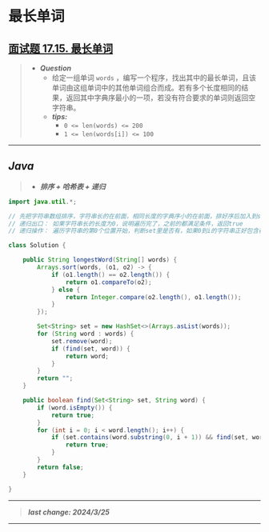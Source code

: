 # 最长单词

## [面试题 17.15. 最长单词](https://leetcode.cn/problems/longest-word-lcci/)

> - ***Question***
>   - 给定一组单词 `words` ，编写一个程序，找出其中的最长单词，且该单词由这组单词中的其他单词组合而成。若有多个长度相同的结果，返回其中字典序最小的一项，若没有符合要求的单词则返回空字符串。
>   - ***tips:***
>     - `0 <= len(words) <= 200`
>     - `1 <= len(words[i]) <= 100`

---

## *Java*

> - ***排序 + 哈希表 + 递归***

```java
import java.util.*;

// 先把字符串数组排序，字符串长的在前面，相同长度的字典序小的在前面，排好序后加入到set里判断是否包含，从第一个字符串开始判断，看是否由其它字符串组成，这里可以用递归
// 递归出口： 如果字符串长的长度为0，说明遍历完了，之前的都满足条件，返回true
// 递归操作： 遍历字符串的第0个位置开始，判断set里是否有，如果0到i的字符串正好包含在set里，下次从i+1的位置开始判断，直到遍历完了，字符串长度为0，没找到则返回false

class Solution {

    public String longestWord(String[] words) {
        Arrays.sort(words, (o1, o2) -> {
            if (o1.length() == o2.length()) {
                return o1.compareTo(o2);
            } else {
                return Integer.compare(o2.length(), o1.length());
            }
        });

        Set<String> set = new HashSet<>(Arrays.asList(words));
        for (String word : words) {
            set.remove(word);
            if (find(set, word)) {
                return word;
            }
        }
        return "";
    }

    public boolean find(Set<String> set, String word) {
        if (word.isEmpty()) {
            return true;
        }
        for (int i = 0; i < word.length(); i++) {
            if (set.contains(word.substring(0, i + 1)) && find(set, word.substring(i + 1))) {
                return true;
            }
        }
        return false;
    }

}
```

---

> ***last change: 2024/3/25***

---
